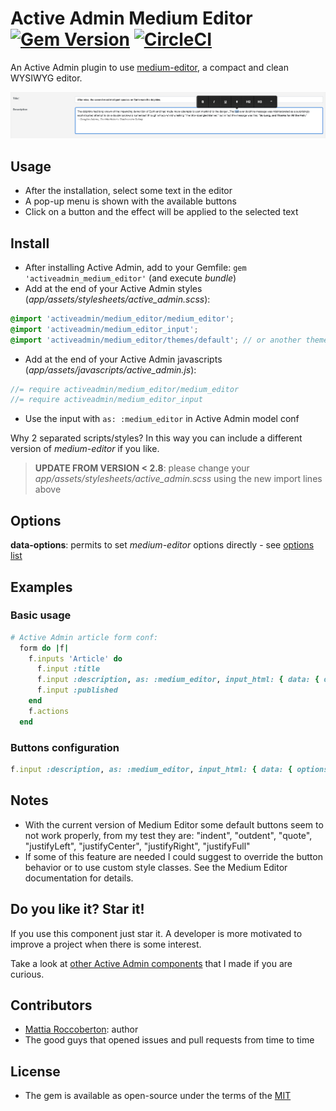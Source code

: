 # Active Admin Medium Editor [![Gem Version](https://badge.fury.io/rb/activeadmin_medium_editor.svg)](https://badge.fury.io/rb/activeadmin_medium_editor) [![CircleCI](https://circleci.com/gh/blocknotes/activeadmin_medium_editor.svg?style=svg)](https://circleci.com/gh/blocknotes/activeadmin_medium_editor)

An Active Admin plugin to use [medium-editor](https://github.com/yabwe/medium-editor), a compact and clean WYSIWYG editor.

![screenshot](screenshot.png)

## Usage
- After the installation, select some text in the editor
- A pop-up menu is shown with the available buttons
- Click on a button and the effect will be applied to the selected text

## Install
- After installing Active Admin, add to your Gemfile: `gem 'activeadmin_medium_editor'` (and execute *bundle*)
- Add at the end of your Active Admin styles (_app/assets/stylesheets/active_admin.scss_):
```scss
@import 'activeadmin/medium_editor/medium_editor';
@import 'activeadmin/medium_editor_input';
@import 'activeadmin/medium_editor/themes/default'; // or another theme
```
- Add at the end of your Active Admin javascripts (_app/assets/javascripts/active_admin.js_):
```js
//= require activeadmin/medium_editor/medium_editor
//= require activeadmin/medium_editor_input
```
- Use the input with `as: :medium_editor` in Active Admin model conf

Why 2 separated scripts/styles? In this way you can include a different version of *medium-editor* if you like.

> **UPDATE FROM VERSION < 2.8**: please change your _app/assets/stylesheets/active_admin.scss_ using the new import lines above

## Options
**data-options**: permits to set *medium-editor* options directly - see [options list](https://github.com/yabwe/medium-editor#mediumeditor-options)

## Examples

### Basic usage

```ruby
# Active Admin article form conf:
  form do |f|
    f.inputs 'Article' do
      f.input :title
      f.input :description, as: :medium_editor, input_html: { data: { options: '{"spellcheck":false,"toolbar":{"buttons":["bold","italic","underline","anchor"]}}' } }
      f.input :published
    end
    f.actions
  end
```

### Buttons configuration

```ruby
f.input :description, as: :medium_editor, input_html: { data: { options: '{"spellcheck":false,"toolbar":{"buttons":["bold","italic","underline","anchor","orderedlist","unorderedlist","strikethrough","subscript","superscript","pre","h1","h2","h3","h4","h5","h6","html"]}}' } }
```

## Notes
- With the current version of Medium Editor some default buttons seem to not work properly, from my test they are: "indent", "outdent", "quote", "justifyLeft", "justifyCenter", "justifyRight", "justifyFull"
- If some of this feature are needed I could suggest to override the button behavior or to use custom style classes. See the Medium Editor documentation for details.

## Do you like it? Star it!
If you use this component just star it. A developer is more motivated to improve a project when there is some interest.

Take a look at [other Active Admin components](https://github.com/blocknotes?utf8=✓&tab=repositories&q=activeadmin&type=source) that I made if you are curious.

## Contributors
- [Mattia Roccoberton](http://blocknot.es): author
- The good guys that opened issues and pull requests from time to time

## License
- The gem is available as open-source under the terms of the [MIT](LICENSE.txt)
